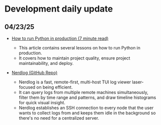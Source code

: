 # Development daily update

## 04/23/25

- [How to run Python in production (7 minute read)](https://ashishb.net/programming/python-in-production-2/)
    - This article contains several lessons on how to run Python in production. 
    - It covers how to maintain project quality, ensure project maintainability, and deploy.

- [Nerdlog (GitHub Repo)](https://github.com/dimonomid/nerdlog?utm_source=tldrnewsletter)
    - Nerdlog is a fast, remote-first, multi-host TUI log viewer laser-focused on being efficient.
    - It can query logs from multiple remote machines simultaneously, filter them by time range and patterns, and draw timeline histograms for quick visual insight.
    - Nerdlog establishes an SSH connection to every node that the user wants to collect logs from and keeps them idle in the background so there's no need for a centralized server.

